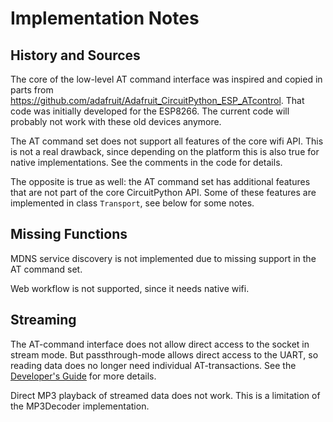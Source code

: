 Implementation Notes
====================

History and Sources
-------------------

The core of the low-level AT command interface was inspired and copied
in parts from
<https://github.com/adafruit/Adafruit_CircuitPython_ESP_ATcontrol>. That
code was initially developed for the ESP8266. The current code will
probably not work with these old devices anymore.

The AT command set does not support all features of the core wifi
API. This is not a real drawback, since depending on the platform this
is also true for native implementations. See the comments in the code
for details.

The opposite is true as well: the AT command set has additional
features that are not part of the core CircuitPython API. Some of
these features are implemented in class `Transport`, see below for
some notes.


Missing Functions
-----------------

MDNS service discovery is not implemented due to missing support in
the AT command set.

Web workflow is not supported, since it needs native wifi.


Streaming
---------

The AT-command interface does not allow direct access to the socket
in stream mode. But passthrough-mode allows direct access to the UART,
so reading data does no longer need individual AT-transactions. See
the [Developer's Guide](./dev_guide.md) for more details.

Direct MP3 playback of streamed data does not work. This is a
limitation of the MP3Decoder implementation.
